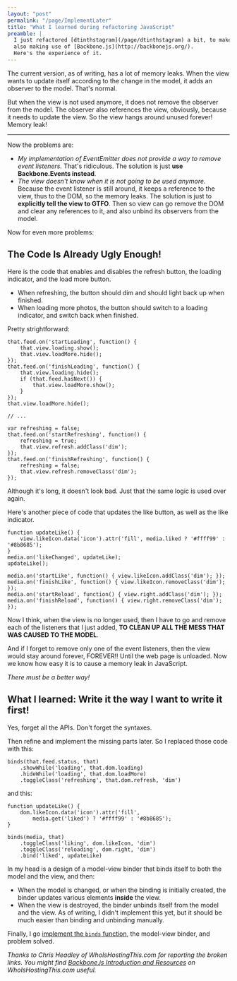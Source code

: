 ```yaml
---
layout: "post"
permalink: "/page/ImplementLater"
title: "What I learned during refactoring JavaScript"
preamble: |
  I just refactored [dtinthstagram](/page/dtinthstagram) a bit, to make the code more concise,
  also making use of [Backbone.js](http://backbonejs.org/).
  Here's the experience of it.
---
```


The current version, as of writing, has a lot of memory leaks.
When the view wants to update itself according to the change in the model,
it adds an observer to the model. That's normal.

But when the view is not used anymore, it does not remove the observer from the model.
The observer also references the view, obviously, because it needs to update the view.
So the view hangs around unused forever! Memory leak!

-------

Now the problems are:

* _My implementation of EventEmitter does not provide a way to remove event listeners._
That's ridiculous. The solution is just __use Backbone.Events instead__.
* _The view doesn't know when it is not going to be used anymore._
Because the event listener is still around, it keeps a reference to the
view, thus to the DOM, so the memory leaks.
The solution is just to __explicitly tell the view to GTFO__.
Then so view can go remove the DOM and clear any references to it,
and also unbind its observers from the model.

Now for even more problems:

The Code Is Already Ugly Enough!
------------------------

Here is the code that enables and disables the refresh button,
the loading indicator, and the load more button.

* When refreshing, the button should dim and should light back up when finished.
* When loading more photos, the button should switch to a loading indicator, and switch back when finished.

Pretty strightforward:

	that.feed.on('startLoading', function() {
		that.view.loading.show();
		that.view.loadMore.hide();
	});
	that.feed.on('finishLoading', function() {
		that.view.loading.hide();
		if (that.feed.hasNext()) {
			that.view.loadMore.show();
		}
	});
	that.view.loadMore.hide();

	// ...

	var refreshing = false;
	that.feed.on('startRefreshing', function() {
		refreshing = true;
		that.view.refresh.addClass('dim');
	});
	that.feed.on('finishRefreshing', function() {
		refreshing = false;
		that.view.refresh.removeClass('dim');
	});

Although it's long, it doesn't look bad. Just that the same logic is used over again.

Here's another piece of code that updates the like button, as well as the like indicator.

	function updateLike() {
		view.likeIcon.data('icon').attr('fill', media.liked ? '#ffff99' : '#8b8685');
	}
	media.on('likeChanged', updateLike);
	updateLike();

	media.on('startLike', function() { view.likeIcon.addClass('dim'); });
	media.on('finishLike', function() { view.likeIcon.removeClass('dim'); });
	media.on('startReload', function() { view.right.addClass('dim'); });
	media.on('finishReload', function() { view.right.removeClass('dim'); });

Now I think, when the view is no longer used, then I have to go and remove
each of the listeners that I just added, __TO CLEAN UP ALL THE MESS THAT WAS
CAUSED TO THE MODEL__.

And if I forget to remove only one of the event listeners,
then the view would stay around forever, FOREVER!! Until the web page is unloaded.
Now we know how easy it is to cause a memory leak in JavaScript.

_There must be a better way!_

What I learned: Write it the way I want to write it first!
---

Yes, forget all the APIs. Don't forget the syntaxes.

Then refine and implement the missing parts later. So I replaced those code with this:

	binds(that.feed.status, that)
		.showWhile('loading', that.dom.loading)
		.hideWhile('loading', that.dom.loadMore)
		.toggleClass('refreshing', that.dom.refresh, 'dim')

and this:

	function updateLike() {
		dom.likeIcon.data('icon').attr('fill',
			media.get('liked') ? '#ffff99' : '#8b8685');
	}

	binds(media, that)
		.toggleClass('liking', dom.likeIcon, 'dim')
		.toggleClass('reloading', dom.right, 'dim')
		.bind('liked', updateLike)

In my head is a design of a model-view binder that binds itself
to both the model and the view, and then:

* When the model is changed, or when the binding is initially created,
the binder updates various elements __inside__ the view.
* When the view is destroyed, the binder unbinds itself from the model and the view.
As of writing, I didn't implement this yet, but it should be much easier than
binding and unbinding manually.

Finally, I go [implement the `binds` function](https://github.com/dtinth/dtinthstagram/blob/backbone/binder.sjs),
the model-view binder, and problem solved.

_Thanks to Chris Headley of WhoIsHostingThis.com for reporting the broken links. You might find [Backbone.js Introduction and Resources](http://wiht.link/backbonejs-intro) on WhoIsHostingThis.com useful._













